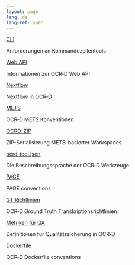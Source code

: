 ```yaml
---
layout: page
lang: de
lang-ref: spec
---
```


<div class="tile is-ancestor">

  <div class="tile is-parent">
    <article class="tile is-child box">
      <p class="title"><a href="/en/spec/cli">CLI</a></p>
      <p class="subtitle">Anforderungen an Kommandozeilentools</p>
    </article>
  </div>

  <div class="tile is-parent">
    <article class="tile is-child box">
      <p class="title"><a href="/en/spec/web_api">Web API</a></p>
      <p class="subtitle">Informationen zur OCR&#8209;D Web API</p>
    </article>
  </div>

  <div class="tile is-parent">
    <article class="tile is-child box">
      <p class="title"><a href="/en/spec/nextflow">Nextflow</a></p>
      <p class="subtitle">Nextflow in OCR&#8209;D</p>
    </article>
  </div>

</div>

<div class="tile is-ancestor">

  <div class="tile is-parent">
    <article class="tile is-child box">
      <p class="title"><a href="/en/spec/mets">METS</a></p>
      <p class="subtitle">OCR&#8209;D METS Konventionen</p>
    </article>
  </div>

  <div class="tile is-parent">
    <article class="tile is-child box">
      <p class="title"><a href="/en/spec/ocrd_zip">OCRD-ZIP</a></p>
      <p class="subtitle">ZIP-Serialisierung METS-basierter Workspaces</p>
    </article>
  </div>

  <div class="tile is-parent">
    <article class="tile is-child box">
      <p class="title"><a href="/en/spec/ocrd_tool">ocrd-tool.json</a></p>
      <p class="subtitle">Die Beschreibungssprache der OCR&#8209;D Werkzeuge</p>
    </article>
  </div>

</div>

<div class="tile is-ancestor">

  <div class="tile is-parent">
    <article class="tile is-child box">
      <p class="title"><a href="/en/spec/page">PAGE</a></p>
      <p class="subtitle">PAGE conventions</p>
    </article>
  </div>
  <div class="tile is-parent">
    <article class="tile is-child box">
      <p class="title"><a href="../gt-guidelines/trans">GT Richtlinien</a></p>
      <p class="subtitle">OCR&#8209;D Ground Truth Transkriptionsrichtlinien</p>
    </article>
  </div>
   <div class="tile is-parent">
    <article class="tile is-child box">
      <p class="title"><a href="/en/spec/ocrd_eval">Metriken für&nbsp;QA</a></p>
      <p class="subtitle">Definitionen für Qualitätssicherung in OCR&#8209;D</p>
    </article>
  </div>
  <div class="tile is-parent">
    <article class="tile is-child box">
      <p class="title"><a href="/en/spec/docker">Dockerfile</a></p>
      <p class="subtitle">OCR&#8209;D Dockerfile conventions</p>
    </article>
  </div>

</div>
